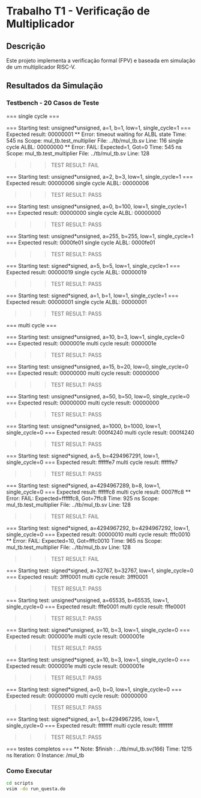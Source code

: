 
# Trabalho T1 - Verificação de Multiplicador

## Descrição
Este projeto implementa a verificação formal (FPV) e baseada em simulação de um multiplicador RISC-V.

## Resultados da Simulação

### Testbench - 20 Casos de Teste

 === single cycle ===
 
 === Starting test: unsigned*unsigned, a=1, b=1, low=1, single_cycle=1 ===
 Expected result: 00000001
 ** Error: timeout waiting for ALBL state
    Time: 545 ns  Scope: mul_tb.test_multiplier File: ../tb/mul_tb.sv Line: 116
 single cycle ALBL: 00000000
 ** Error: FAIL: Expected=1, Got=0
    Time: 545 ns  Scope: mul_tb.test_multiplier File: ../tb/mul_tb.sv Line: 128
 >>> TEST RESULT: FAIL
 
 === Starting test: unsigned*unsigned, a=2, b=3, low=1, single_cycle=1 ===
 Expected result: 00000006
 single cycle ALBL: 00000006
 >>> TEST RESULT: PASS
 
 === Starting test: unsigned*unsigned, a=0, b=100, low=1, single_cycle=1 ===
 Expected result: 00000000
 single cycle ALBL: 00000000
 >>> TEST RESULT: PASS
 
 === Starting test: unsigned*unsigned, a=255, b=255, low=1, single_cycle=1 ===
 Expected result: 0000fe01
 single cycle ALBL: 0000fe01
 >>> TEST RESULT: PASS
 
 === Starting test: signed*signed, a=5, b=5, low=1, single_cycle=1 ===
 Expected result: 00000019
 single cycle ALBL: 00000019
 >>> TEST RESULT: PASS
 
 === Starting test: signed*signed, a=1, b=1, low=1, single_cycle=1 ===
 Expected result: 00000001
 single cycle ALBL: 00000001
 >>> TEST RESULT: PASS


 === multi cycle ===
 
 === Starting test: unsigned*unsigned, a=10, b=3, low=1, single_cycle=0 ===
 Expected result: 0000001e
 multi cycle result: 0000001e
 >>> TEST RESULT: PASS
 
 === Starting test: unsigned*unsigned, a=15, b=20, low=0, single_cycle=0 ===
 Expected result: 00000000
 multi cycle result: 00000000
 >>> TEST RESULT: PASS
 
 === Starting test: unsigned*unsigned, a=50, b=50, low=0, single_cycle=0 ===
 Expected result: 00000000
 multi cycle result: 00000000
 >>> TEST RESULT: PASS
 
 === Starting test: unsigned*unsigned, a=1000, b=1000, low=1, single_cycle=0 ===
 Expected result: 000f4240
 multi cycle result: 000f4240
 >>> TEST RESULT: PASS
 
 === Starting test: signed*signed, a=5, b=4294967291, low=1, single_cycle=0 ===
 Expected result: ffffffe7
 multi cycle result: ffffffe7
 >>> TEST RESULT: PASS
 
 === Starting test: signed*signed, a=4294967289, b=8, low=1, single_cycle=0 ===
 Expected result: ffffffc8
 multi cycle result: 0007ffc8
 ** Error: FAIL: Expected=ffffffc8, Got=7ffc8
    Time: 925 ns  Scope: mul_tb.test_multiplier File: ../tb/mul_tb.sv Line: 128
 >>> TEST RESULT: FAIL
 
 === Starting test: signed*signed, a=4294967292, b=4294967292, low=1, single_cycle=0 ===
 Expected result: 00000010
 multi cycle result: fffc0010
 ** Error: FAIL: Expected=10, Got=fffc0010
    Time: 965 ns  Scope: mul_tb.test_multiplier File: ../tb/mul_tb.sv Line: 128
 >>> TEST RESULT: FAIL
 
 === Starting test: signed*signed, a=32767, b=32767, low=1, single_cycle=0 ===
 Expected result: 3fff0001
 multi cycle result: 3fff0001
 >>> TEST RESULT: PASS
 
 === Starting test: unsigned*unsigned, a=65535, b=65535, low=1, single_cycle=0 ===
 Expected result: fffe0001
 multi cycle result: fffe0001
 >>> TEST RESULT: PASS
 
 === Starting test: signed*unsigned, a=10, b=3, low=1, single_cycle=0 ===
 Expected result: 0000001e
 multi cycle result: 0000001e
 >>> TEST RESULT: PASS
 
 === Starting test: unsigned*signed, a=10, b=3, low=1, single_cycle=0 ===
 Expected result: 0000001e
 multi cycle result: 0000001e
 >>> TEST RESULT: PASS
 
 === Starting test: signed*signed, a=0, b=0, low=1, single_cycle=0 ===
 Expected result: 00000000
 multi cycle result: 00000000
 >>> TEST RESULT: PASS
 
 === Starting test: signed*signed, a=1, b=4294967295, low=1, single_cycle=0 ===
 Expected result: ffffffff
 multi cycle result: ffffffff
 >>> TEST RESULT: PASS

 === testes completos ===
 ** Note: $finish    : ../tb/mul_tb.sv(166)
    Time: 1215 ns  Iteration: 0  Instance: /mul_tb

### Como Executar
```bash
cd scripts
vsim -do run_questa.do